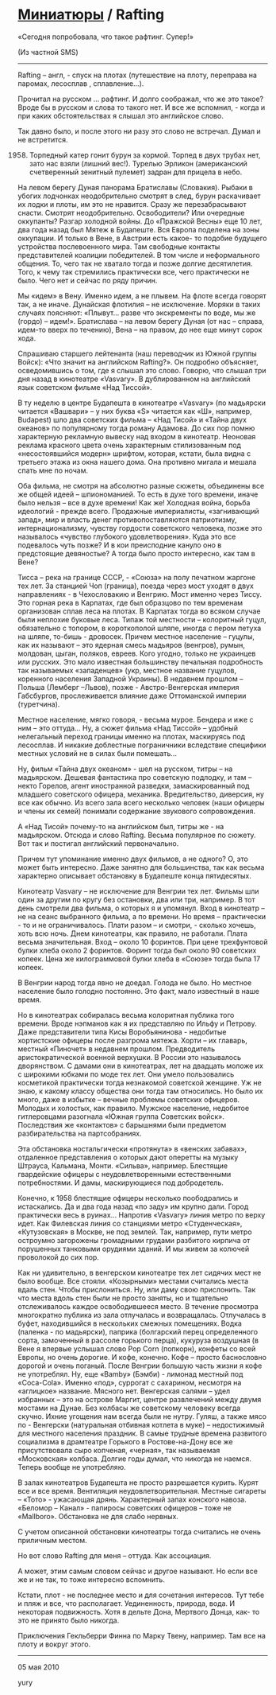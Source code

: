 # [Миниатюры](../README.md) / Rafting

«Сегодня попробовала, что такое рафтинг.  Супер!»

(Из частной SMS)

* * *

Rafting – англ,   - спуск на плотах (путешествие на плоту, переправа на паромах, лесосплав , сплавление…). 

Прочитал на  русском  … рафтинг. И долго соображал, что же это такое? Вроде бы в русском и слова то такого нет.  И все же вспомнил, - когда и при каких обстоятельствах я слышал это английское слово.

Так давно было, и после этого ни разу это слово не встречал. Думал и не встретится.  

1958. Торпедный катер гонит бурун за кормой. Торпед в двух трубах нет, зато нас взяли (лишний вес!). Турелью Эрликон (американский счетверенный зенитный пулемет) задран для прицела в небо.

На левом берегу Дуная панорама Братиславы (Словакия). Рыбаки в убогих лодчонках неодобрительно смотрят в след, бурун раскачивает их лодки и плоты, им это не нравится. Сразу же перезабрасывают снасти. Смотрят неодобрительно. Освободители? Или очередные оккупанты? Разгар холодной войны. До «Пражской Весны» еще 10 лет, два года назад был Мятеж в Будапеште. Вся Европа поделена на зоны оккупации. И только в Вене, в Австрии есть какое- то подобие будущего устройства послевоенного мира. Там свободные контакты представителей коалиции победителей. В том числе и неформального общения. То, чего так не хватало тогда и позже долгие десятилетия. Того, к чему так стремились практически все, чего практически не было. Чего нет и сейчас по ряду причин.   

Мы «идем» в Вену. Именно идем, а не плывем. На флоте всегда говорят так, а не иначе. Дунайская флотилия – не исключение.  Моряки в таких случаях поясняют: «Плывут… разве что экскременты по воде, мы же (гордо) – идем!». Братислава – на левом берегу Дуная (от нас – справа, идем-то вверх по течению), Вена – на правом, до нее еще минут сорок хода. 

Спрашиваю старшего лейтенанта (наш переводчик из Южной группы Войск): «Что значит на английском  Rafting?». Он подробно объясняет, осведомившись о том, где я слышал это слово.  Говорю, что слышал три дня назад в кинотеатре «Vasvary». В дублированном на английский язык советском фильме «Над Тиссой».

В ту неделю в центре Будапешта в кинотеатре «Vasvary» (по мадьярски читается «Вашвари» – у них буква «S»  читается как «Ш», например, Budapest) шло два советских фильма – «Над Тисой» и «Тайна двух океанов» по популярному тогда роману Адамова. До сих пор помню характерную рекламную вывеску над входом в кинотеатр. Неоновая реклама красного цвета очень характерным стилизованным под «несостоявшийся модерн» шрифтом, которая, кстати, была видна с третьего этажа из окна нашего дома. Она противно мигала и мешала спать мне по ночам.

Оба  фильма, не смотря на абсолютно разные сюжеты, объединены все же общей идеей – шпиономанией. То есть в духе того времени, иначе было нельзя – все в духе времени! Как же! Холодная война, борьба идеологий - прежде всего. Продажные империалисты, «загнивающий запад», мир и власть денег противопоставляются  патриотизму, интернационализму,  чувству гордости советского человека, позже это называлось «чувство глубокого удовлетворения». Куда это все подевалось чуть позже? И в кои преисподние кануло оно в предстоящие девяностые?  А тогда было просто интересно, как там в Вене? 

Тисса – река на границе СССР, - «Союза» на полу печатном жаргоне тех лет. За станцией Чоп (граница), поезда через мост уходят в двух направлениях - в Чехословакию и Венгрию. Мост именно через Тиссу. Это горная река в Карпатах, где был образцово по тем временам организован сплав леса на плотах. В Карпатах тогда во всяком случае были неплохие буковые леса. Типаж той местности – колоритный гуцул, обязательно с топором, в короткополой шляпе, иногда с пером петуха на шляпе, то-бишь - дровосек.   Причем местное население – гуцулы, как их называют – это ядерная  смесь мадьяров (венгров), румын, молдован, цыган, поляков, евреев. Кого угодно, только не украинцев или русских. Это мало известная большинству печальная подробность так называемых «западенцев» (укр, местное название гуцулов, коренного населения Западной Украины). В недавнем прошлом – Польша (Лемберг –Львов), позже - Австро-Венгерская империя Габсбургов, прослеживается влияние даже Оттоманской империи (туретчина).

Местное население, мягко говоря, - весьма мурое.  Бендера и иже с ним – это оттуда… Ну, а сюжет фильма «Над Тиссой» – удобный нелегальный переход границы именно на плотах, маскируясь под лесосплав. И никакие доблестные пограничники вследствие специфики местных условий не в силах были помешать… 

Ну, фильм «Тайна двух океаном» - шел на русском, титры – на мадьярском. Дешевая фантастика про советскую подлодку, и там – некто Горелов, агент иностранной разведки, замаскированный под младшего советского офицера, механика. Вредительство, диверсия, ну все как обычно. Из всего зала всего несколько человек (наши офицеры и члены их семей) понимали содержание звукового сопровождения. 

А «Над Тисой»  почему-то на английском был, титры же - на мадьярском. Отсюда и слово Rafting. Весьма популярное по сюжету. Вот так и постигал английский первоначально.

Причем тут упоминание именно двух фильмов, а не одного? О, это может быть интересно. Даже занятно для большинства, так как весьма характерно описывает обстановку в Будапеште конца пятидесятых. 

Кинотеатр Vasvary – не исключение для Венгрии тех лет. Фильмы шли один за другим по кругу без остановки, два или три, например. В тот день смотрели два фильма, о которых я и упомянул. Вход в кинотеатр – не на сеанс выбранного фильма, а по времени. Но время – практически - то и не ограничивалось. Плати разом – и смотри, - сколько хочешь, хоть всю ночь. Днем кинотеатры, как правило, не работали.  Плата весьма значительная. Вход – около 10 форинтов. При цене трехфунтовой булки хлеба около 2 форинтов. Форинт тогда был около 90 советских копеек.  Цена же килограммовой булки хлеба в «Союзе» тогда была 17 копеек. 

В Венгрии народ тогда явно не доедал. Голода не было. Но местное население было голодно постоянно. Это факт, мало известный в наше время. 

Но в кинотеатрах собиралась весьма колоритная публика того времени. Вроде нэпманов как я их представляю по Ильфу и Петрову.  Даже представители типа Кисы Воробьянинова  - недобитые хортистские офицеры после разгрома мятежа. Хорти – их главарь, местный «Пиночет» в недавнем прошлом. Предводитель аристократической военной верхушки. В России это называлось дворянством. С дамами они в кинотеатрах,  лет на двадцать моложе их с широкими юбками по моде тех лет. Они умело пользовались косметикой практически тогда незнакомой советской женщине.  Уж не знаю, к какому классу общества они тогда там относились. Но было их много, даже в избытке – вечные проблемы советских офицеров. Молодых и холостых, как правило. Мужское население, недобитое гитлеровцами  разогнала «Южная группа Советских войск». Последствия же «контактов» с барышнями были предметом разбирательства на партсобраниях. 

Эта обстановка ностальгически «протянута» в «венских забавах», отдаленное представления о которых дают оперетты на музыку Штрауса, Кальмана, Монти. «Сильва», например. Блестящие гвардейские офицеры с неудовлетворенными естественными потребностями. И дамы, маскирующиеся под добродетель.

Конечно, к 1958 блестящие офицеры несколько поободрались и истаскались. Да и два года назад «по заду» им крупно дали. Город практически весь в руинах… Напротив «Vasvary» линия метро по верху идет. Как Филевская линия со станциями метро «Студенческая», «Кутузовская» в Москве, не под землей. Так, например, пути метро остроумно загорожены громадными грудами разбитого кирпича от порушенных танковыми орудиями зданий.  И мы живем за колючей проволокой до сих пор. 	

Как ни удивительно, в венгерском кинотеатре тех лет сидячих мест не было вообще. Все стояли. «Козырными» местами считались места вдаль стен. Чтобы прислониться. Ну, или даму свою прислонить. Так что места вдоль стен были не просто заняты, но и тщательно отслеживалось каждое освободившееся место. В течение просмотра многократно публика из зала отлучалась и возвращалась. Отлучалась в буфет, находившийся в нескольких смежных помещениях. Водка (паленка - по мадьярски), паприка (болгарский перец определенного сорта, замоченный в рассоле горького перца), кукуруза воздушная (в Вене я впервые услышал слово Pop Corn (попкорн), конфеты со всей Европы, но очень дорогие. И кофе, конечно. Кофе – просто баснословно дорогой и очень поганый. После Венгрии большую часть жизни я кофе не употреблял. Ну, еще «Bamby» (Бэмби) - лимонад местный под «Coca-Cola». Именно «под», суррогат с сахарином, несмотря на «аглицкое» название. Мясного нет. Венгерская салями – удел избранных – это на острове Маргит, центре развлечений между двумя мостами на Дунае. Без колбасы же советскому человеку всегда скучно.  Ихние угощения нам всегда были не нутру. Гуляш, а также мясо по - Венгерски  (натуральная отбивная котлета в муке) – недостижимый для местного населения праздник. В самые трудные времена развитого социализма в драмтеатре Горького в Ростове-на-Дону все же присутствовала сыро копченая, «черная», так называемая «Московская» колбаса. Долгие годы думал, что никогда не наемся. Теперь вообще не употребляю. 

В залах кинотеатров  Будапешта не просто разрешается курить. Курят все и все время. Вентиляция неудовлетворительная. Местные сигареты – «Тото» - ужасающая дрянь. Характерный запах конского навоза. «Беломор – Канал» - папиросы советских офицеров – тоже не «Mallboro». Обстановка не для слабо нервных. 

С учетом описанной обстановки кинотеатры тогда считались не очень приличным местом. 

Но вот слово Rafting для меня – оттуда. Как ассоциация. 

А может, этим самым словом сейчас и другое называют. Но если все же и не так, то тоже интересно вспомнить. 

Кстати, плот -  не последнее место и для сочетания интересов.  Тут тебе и пляж и все, что располагает. Уединенность, природа, вода. И некоторая подвижность. Хотя в дельте Дона, Мертвого Донца,  как- то это не принято было никогда.

Приключения Гекльберри Финна по Марку Твену, например. Там все на плоту и вокруг этого. 

* * *


05 мая  2010

yury
